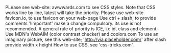 PLease see web-site: awwwards.com to see CSS styles.
Note that CSS works line by line, latest will take the priority.
Please use web-site favicon.io, to use favicon on your web-page
Use ctrl + slash, to provide comments
'!important' make a change compulsory.  its use is not recommended.
A general rule of priority is ICE, i.e id, class and element.
Use MDN's WebAIM (color contrast checker) and coolors.com
To use an imaginary picture, see this web-site;
'http://via.placeholder.com/' after slash provide width x height
How to use CSS, see 'css-tricks.com'.